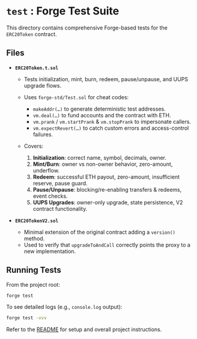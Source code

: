 # `test` : Forge Test Suite

This directory contains comprehensive Forge-based tests for the `ERC20Token` contract.

## Files

* **`ERC20Token.t.sol`**

  * Tests initialization, mint, burn, redeem, pause/unpause, and UUPS upgrade flows.
  * Uses `forge-std/Test.sol` for cheat codes:

    * `makeAddr(…)` to generate deterministic test addresses.
    * `vm.deal(…)` to fund accounts and the contract with ETH.
    * `vm.prank` / `vm.startPrank` & `vm.stopPrank` to impersonate callers.
    * `vm.expectRevert(…)` to catch custom errors and access-control failures.
  * Covers:

    1. **Initialization**: correct name, symbol, decimals, owner.
    2. **Mint/Burn**: owner vs non-owner behavior, zero-amount, underflow.
    3. **Redeem**: successful ETH payout, zero-amount, insufficient reserve, pause guard.
    4. **Pause/Unpause**: blocking/re-enabling transfers & redeems, event checks.
    5. **UUPS Upgrades**: owner-only upgrade, state persistence, V2 contract functionality.

* **`ERC20TokenV2.sol`**

  * Minimal extension of the original contract adding a `version()` method.
  * Used to verify that `upgradeToAndCall` correctly points the proxy to a new implementation.

## Running Tests

From the project root:

```bash
forge test
```

To see detailed logs (e.g., `console.log` output):

```bash
forge test -vvv
```

Refer to the [README](../README.md) for setup and overall project instructions.

